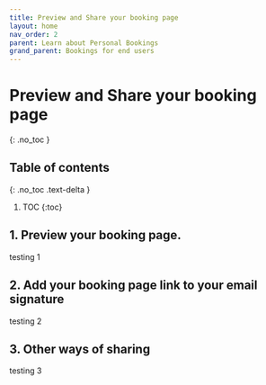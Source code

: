 ```yaml
---
title: Preview and Share your booking page
layout: home
nav_order: 2
parent: Learn about Personal Bookings
grand_parent: Bookings for end users
---
```

# Preview and Share your booking page
{: .no_toc }

## Table of contents
{: .no_toc .text-delta }

1. TOC
{:toc}


## 1. Preview your booking page. ##
testing 1

## 2. Add your booking page link to your email signature ##
testing 2

## 3. Other ways of sharing ##
testing 3


